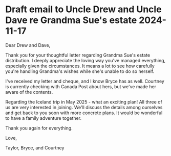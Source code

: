 # Draft email to Uncle Drew and Uncle Dave re Grandma Sue's estate 2024-11-17

Dear Drew and Dave, 

Thank you for your thoughtful letter regarding Grandma Sue's estate distribution. I deeply appreciate the loving way you've managed everything, especially given the circumstances. It means a lot to see how carefully you're handling Grandma's wishes while she's unable to do so herself.

I've received my letter and cheque, and I know Bryce has as well. Courtney is currently checking with Canada Post about hers, but we've made her aware of the contents. 

Regarding the Iceland trip in May 2025 - what an exciting plan! All three of us are very interested in joining. We'll discuss the details among ourselves and get back to you soon with more concrete plans. It would be wonderful to have a family adventure together. 

Thank you again for everything.

Love, 

Taylor, Bryce, and Courtney